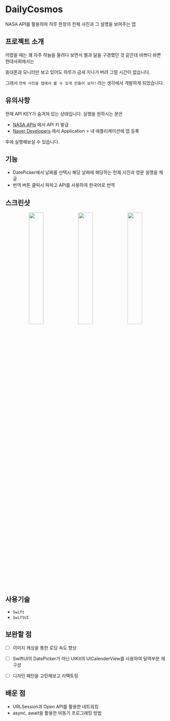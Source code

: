 # DailyCosmos
NASA API를 활용하여 하루 한장의 천체 사진과 그 설명을 보여주는 앱



## 프로젝트 소개

어렸을 때는 꽤 자주 하늘을 올려다 보면서 별과 달을 구경했던 것 같은데 바쁘디 바쁜 현대사회에서는

휴대폰과 모니터만 보고 있어도 하루가 금새 지나가 버려 그럴 시간이 없습니다.

그래서 `천체 사진을 앱에서 볼 수 있게 만들어 보자!` 라는 생각에서 개발하게 되었습니다.



## 유의사항

현재 API KEY가 숨겨져 있는 상태입니다. 실행을 원하시는 분은

- [NASA APIs](https://api.nasa.gov/index.html#browseAPI) 에서 API 키 발급
- [Naver Developers](https://developers.naver.com/main/) 에서 Application > 내 애플리케이션에 앱 등록

후에 실행해보실 수 있습니다.



## 기능

- DatePicker에서 날짜를 선택시 해당 날짜에 해당하는 천체 사진과 영문 설명을 제공
- 번역 버튼 클릭시 파파고 API를 사용하여 한국어로 번역

## 스크린샷
<p align="center" width="100%">

<img src="https://user-images.githubusercontent.com/19788294/205105768-6b69e567-d064-484f-ac29-2d577a2fe04d.png" width="30%">

<img src="https://user-images.githubusercontent.com/19788294/205106005-0f913ff6-b119-42f2-bbe3-acd09d8cf6b6.png" width="30%">

<img src ="https://user-images.githubusercontent.com/19788294/205106030-6a9bc4b5-1a22-479e-8852-fed8346f4712.png" width=30%>

</p>


## 사용기술

- `Swift`
-  `SwiftUI`



## 보완할 점

- [ ] 이미지 캐싱을 통한 로딩 속도 향상
- [ ] SwiftUI의 DatePicker가 아닌 UIKit의 UICalenderView를 사용하여 달력부분 재구성
- [ ] 디자인 패턴을 고민해보고 리팩토링



## 배운 점

- URLSession과 Open API를 활용한 네트워킹
- async, await을 활용한 비동기 프로그래밍 방법





